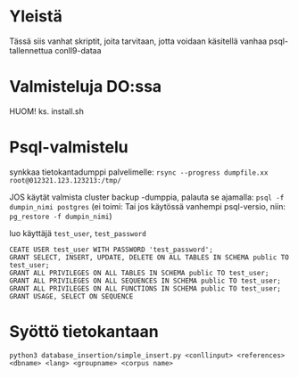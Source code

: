 

# Yleistä

Tässä siis vanhat skriptit, joita tarvitaan, jotta voidaan käsitellä vanhaa
psql-tallennettua conll9-dataa

# Valmisteluja DO:ssa

HUOM! ks. install.sh


# Psql-valmistelu

synkkaa tietokantadumppi palvelimelle: `rsync --progress dumpfile.xx root@012321.123.123213:/tmp/`

JOS käytät valmista cluster backup -dumppia, palauta se ajamalla: `psql -f dumpin_nimi postgres`
(ei toimi: Tai jos käytössä vanhempi psql-versio, niin: `pg_restore -f dumpin_nimi`)

luo  käyttäjä `test_user`, `test_password`


```
CEATE USER test_user WITH PASSWORD 'test_password';
GRANT SELECT, INSERT, UPDATE, DELETE ON ALL TABLES IN SCHEMA public TO test_user;
GRANT ALL PRIVILEGES ON ALL TABLES IN SCHEMA public TO test_user;
GRANT ALL PRIVILEGES ON ALL SEQUENCES IN SCHEMA public TO test_user;
GRANT ALL PRIVILEGES ON ALL FUNCTIONS IN SCHEMA public TO test_user;
GRANT USAGE, SELECT ON SEQUENCE
```

# Syöttö tietokantaan

`python3 database_insertion/simple_insert.py <conllinput> <references> <dbname> <lang> <groupname> <corpus name>`
